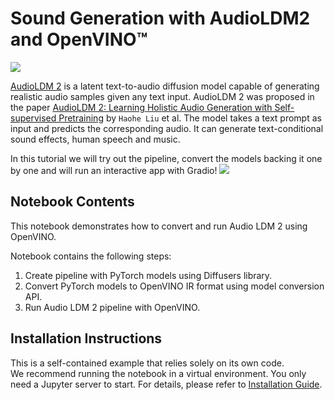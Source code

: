 # Sound Generation with AudioLDM2 and OpenVINO™

<img referrerpolicy="no-referrer-when-downgrade" src="https://static.scarf.sh/a.png?x-pxid=5b5a4db0-7875-4bfb-bdbd-01698b5b1a77&file=notebooks/sound-generation-audioldm2/README.md" />

[AudioLDM 2](https://huggingface.co/cvssp/audioldm2) is a latent text-to-audio diffusion model capable of generating realistic audio samples given any text input.
AudioLDM 2 was proposed in the paper [AudioLDM 2: Learning Holistic Audio Generation with Self-supervised Pretraining](https://arxiv.org/abs/2308.05734) by `Haohe Liu` et al.
The model takes a text prompt as input and predicts the corresponding audio. It can generate text-conditional sound effects, human speech and music.

In this tutorial we will try out the pipeline, convert the models backing it one by one and will run an interactive app with Gradio!
![](https://github.com/openvinotoolkit/openvino_notebooks/assets/76463150/c93a0f86-d9cf-4bd1-93b9-e27532170d75)


## Notebook Contents

This notebook demonstrates how to convert and run Audio LDM 2 using OpenVINO.

Notebook contains the following steps:
1. Create pipeline with PyTorch models using Diffusers library.
2. Convert PyTorch models to OpenVINO IR format using model conversion API.
3. Run Audio LDM 2 pipeline with OpenVINO.

## Installation Instructions

This is a self-contained example that relies solely on its own code.</br>
We recommend running the notebook in a virtual environment. You only need a Jupyter server to start.
For details, please refer to [Installation Guide](../../README.md).
